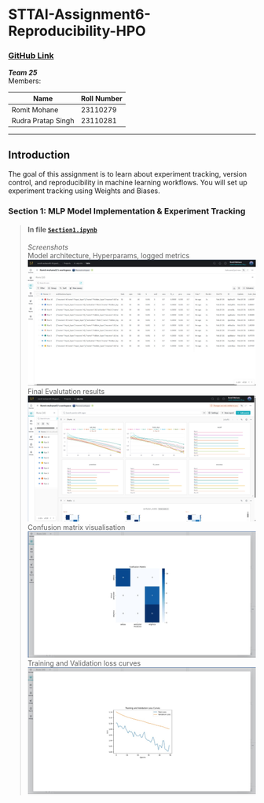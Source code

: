 # STTAI-Assignment6-Reproducibility-HPO

### [GitHub Link](https://github.com/Reckadon/STTAI-Assignment6-Reproducibility-HPO)

**_Team 25_**  
Members:

| Name               | Roll Number |
| ------------------ | ----------- |
| Romit Mohane       | 23110279    |
| Rudra Pratap Singh | 23110281    |

---

## Introduction

The goal of this assignment is to learn about experiment tracking, version control, and reproducibility in machine learning workflows. You will set up experiment tracking using Weights and Biases.

### Section 1: MLP Model Implementation & Experiment Tracking

> #### In file [`Section1.ipynb`](./Section1.ipynb)
>
> _Screenshots_  
> Model architecture, Hyperparams, logged metrics  
> ![dashboard](./imgs/dashboard.jpg)
> Final Evalutation results
> ![eval results](./imgs/panels.png)
> Confusion matrix visualisation
> ![confusion matrix](./imgs/cfm.jpg)
> Training and Validation loss curves
> ![loss curvews](./imgs/loss.jpg)
